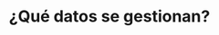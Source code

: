 ---
layout: post
title: ¿Qué datos se gestionan?
parent: Sobre la politica de gestión de datos
nav_order: 3
---